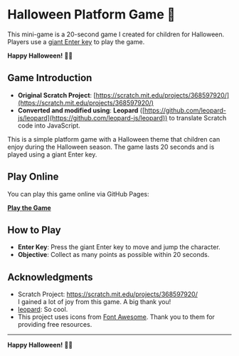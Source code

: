 # Halloween Platform Game 🎃

This mini-game is a 20-second game I created for children for Halloween. Players use a [giant Enter key](https://www.yodobashi.com/product/100000001008101321/) to play the game.

**Happy Halloween!** 🎃👻

## Game Introduction

- **Original Scratch Project**: [https://scratch.mit.edu/projects/368597920/](https://scratch.mit.edu/projects/368597920/)
- **Converted and modified using**: **Leopard** ([https://github.com/leopard-js/leopard](https://github.com/leopard-js/leopard)) to translate Scratch code into JavaScript.

This is a simple platform game with a Halloween theme that children can enjoy during the Halloween season. The game lasts 20 seconds and is played using a giant Enter key.

## Play Online

You can play this game online via GitHub Pages:

[**Play the Game**](https://chuenlye.github.io/Halloween-platform-game/)

## How to Play

- **Enter Key**: Press the giant Enter key to move and jump the character.
- **Objective**: Collect as many points as possible within 20 seconds.

## Acknowledgments

- Scratch Project: https://scratch.mit.edu/projects/368597920/  
  I gained a lot of joy from this game. A big thank you!
- [leopard](https://github.com/leopard-js/leopard): So cool.
- This project uses icons from [Font Awesome](https://fontawesome.com/). Thank you to them for providing free resources.

---

**Happy Halloween!** 🎃👻

